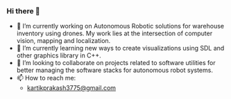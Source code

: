 ### Hi there 👋

<!--
**karry3775/karry3775** is a ✨ _special_ ✨ repository because its `README.md` (this file) appears on your GitHub profile.-->
- 🔭 I’m currently working on Autonomous Robotic solutions for warehouse inventory using drones. My work lies at the intersection of computer vision, mapping and localization.
- 🌱 I’m currently learning new ways to create visualizations using SDL and other graphics library in C++.
- 👯 I’m looking to collaborate on projects related to software utilities for better managing the software stacks for autonomous robot systems.
- 📫 How to reach me: 
  - kartikprakash3775@gmail.com
